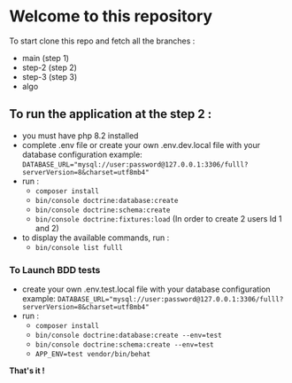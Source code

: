 # Welcome to this repository

To start clone this repo and fetch all the branches :
- main (step 1)
- step-2 (step 2)
- step-3 (step 3)
- algo

## To run the application at the step 2 :
- you must have php 8.2 installed
- complete .env file or create your own .env.dev.local file with your database configuration example:
  `DATABASE_URL="mysql://user:password@127.0.0.1:3306/fulll?serverVersion=8&charset=utf8mb4"`
- run :
    - `composer install`
    - `bin/console doctrine:database:create`
    - `bin/console doctrine:schema:create`
    - `bin/console doctrine:fixtures:load` (In order to create 2 users Id 1 and 2)
- to display the available commands, run :
    - `bin/console list fulll`

### To Launch BDD tests
- create your own .env.test.local file with your database configuration example:
  `DATABASE_URL="mysql://user:password@127.0.0.1:3306/fulll?serverVersion=8&charset=utf8mb4"`
- run :
    - `composer install`
    - `bin/console doctrine:database:create --env=test`
    - `bin/console doctrine:schema:create --env=test`
    - `APP_ENV=test vendor/bin/behat`

**That's it !**
   